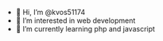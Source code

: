 - 👋 Hi, I’m @kvos51174
- 👀 I’m interested in web development
- 🌱 I’m currently learning php and javascript

<!---
kvos51174/kvos51174 is a ✨ special ✨ repository because its `README.md` (this file) appears on your GitHub profile.
You can click the Preview link to take a look at your changes.
--->
